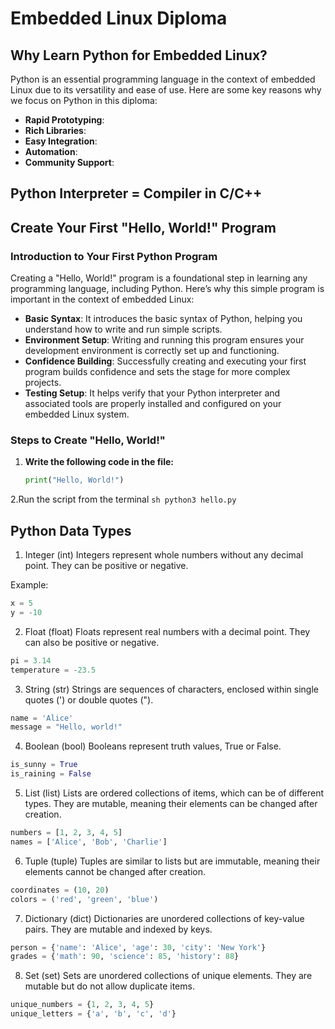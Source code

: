 # Embedded Linux Diploma

## Why Learn Python for Embedded Linux?

Python is an essential programming language in the context of embedded Linux due to its versatility and ease of use. Here are some key reasons why we focus on Python in this diploma:

- **Rapid Prototyping**: 
- **Rich Libraries**: 
- **Easy Integration**: 
- **Automation**: 
- **Community Support**: 



## Python Interpreter = Compiler in C/C++


## Create Your First "Hello, World!" Program

### Introduction to Your First Python Program

Creating a "Hello, World!" program is a foundational step in learning any programming language, including Python. Here’s why this simple program is important in the context of embedded Linux:

- **Basic Syntax**: It introduces the basic syntax of Python, helping you understand how to write and run simple scripts.
- **Environment Setup**: Writing and running this program ensures your development environment is correctly set up and functioning.
- **Confidence Building**: Successfully creating and executing your first program builds confidence and sets the stage for more complex projects.
- **Testing Setup**: It helps verify that your Python interpreter and associated tools are properly installed and configured on your embedded Linux system.

### Steps to Create "Hello, World!"


1. **Write the following code in the file:**

    ```python
    print("Hello, World!")
    ```
2.Run the script from the terminal
    ```sh
    python3 hello.py
    ```    

## Python Data Types 

1. Integer (int)
Integers represent whole numbers without any decimal point. They can be positive or negative.

Example:

```python
x = 5
y = -10
```

2. Float (float)
Floats represent real numbers with a decimal point. They can also be positive or negative.

```python
pi = 3.14
temperature = -23.5
```

3. String (str)
Strings are sequences of characters, enclosed within single quotes (') or double quotes (").

```python
name = 'Alice'
message = "Hello, world!"
```

4. Boolean (bool)
Booleans represent truth values, True or False.

```python
is_sunny = True
is_raining = False
```

5. List (list)
Lists are ordered collections of items, which can be of different types. They are mutable, meaning their elements can be changed after creation.

```python
numbers = [1, 2, 3, 4, 5]
names = ['Alice', 'Bob', 'Charlie']
```

6. Tuple (tuple)
Tuples are similar to lists but are immutable, meaning their elements cannot be changed after creation.

```python
coordinates = (10, 20)
colors = ('red', 'green', 'blue')
```

7. Dictionary (dict)
Dictionaries are unordered collections of key-value pairs. They are mutable and indexed by keys.


```python
person = {'name': 'Alice', 'age': 30, 'city': 'New York'}
grades = {'math': 90, 'science': 85, 'history': 88}
```

8. Set (set)
Sets are unordered collections of unique elements. They are mutable but do not allow duplicate items.


```python
unique_numbers = {1, 2, 3, 4, 5}
unique_letters = {'a', 'b', 'c', 'd'}
```
